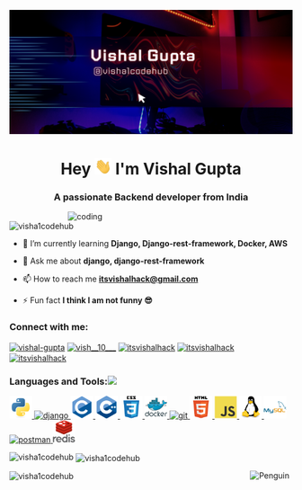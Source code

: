 ![logo](https://github.com/visha1codehub/visha1codehub/blob/main/Vishal%20Gupta.png)

<h1 align="center">Hey <img src="https://raw.githubusercontent.com/ABSphreak/ABSphreak/master/gifs/Hi.gif" width="30px">  I'm Vishal Gupta</h1>
<h3 align="center">A passionate Backend developer from India</h3>

<img align="right" alt="coding" width="400" src="https://gifdb.com/images/high/animated-man-computer-coding-nae6mec378lsg1i3.gif ">

<p align="left"> <img src="https://komarev.com/ghpvc/?username=visha1codehub&label=Profile%20views&color=0e75b6&style=flat" alt="visha1codehub" /> </p>

- 🌱 I’m currently learning **Django, Django-rest-framework, Docker, AWS**

- 💬 Ask me about **django, django-rest-framework**

- 📫 How to reach me **itsvishalhack@gmail.com**

- ⚡ Fun fact **I think I am not funny 😎**

<!--<p align="left"> <a href="https://github.com/ryo-ma/github-profile-trophy"><img src="https://github-profile-trophy.vercel.app/?username=visha1codehub" alt="visha1codehub" /></a> </p>-->
<h3 align="left">Connect with me:</h3>
<p align="left">
<a href="https://www.linkedin.com/in/vishal-gupta-466b7921b/" target="blank"><img align="center" src="https://raw.githubusercontent.com/rahuldkjain/github-profile-readme-generator/master/src/images/icons/Social/linked-in-alt.svg" alt="vishal-gupta" height="30" width="40" /></a>
<a href="https://instagram.com/vish__10___" target="blank"><img align="center" src="https://raw.githubusercontent.com/rahuldkjain/github-profile-readme-generator/master/src/images/icons/Social/instagram.svg" alt="vish__10___" height="30" width="40" /></a>
<a href="https://www.hackerrank.com/itsvishalhack" target="blank"><img align="center" src="https://raw.githubusercontent.com/rahuldkjain/github-profile-readme-generator/master/src/images/icons/Social/hackerrank.svg" alt="itsvishalhack" height="30" width="40" /></a>
<a href="https://codeforces.com/profile/itsvishalhack" target="blank"><img align="center" src="https://raw.githubusercontent.com/rahuldkjain/github-profile-readme-generator/master/src/images/icons/Social/codeforces.svg" alt="itsvishalhack" height="30" width="40" /></a>
<a href="https://www.leetcode.com/itsvishalhack" target="blank"><img align="center" src="https://raw.githubusercontent.com/rahuldkjain/github-profile-readme-generator/master/src/images/icons/Social/leet-code.svg" alt="itsvishalhack" height="30" width="40" /></a>
</p>

<h3 align="left">Languages and Tools:<img src="https://github.com/ritik307/ritik307/blob/main/images/laptop.gif" width="50"></h3>
<p align="left"> <a href="https://www.python.org" target="_blank" rel="noreferrer"> <img src="https://raw.githubusercontent.com/devicons/devicon/master/icons/python/python-original.svg" alt="python" width="40" height="40"/> </a><a href="https://www.djangoproject.com/" target="_blank" rel="noreferrer"> <img src="https://cdn.worldvectorlogo.com/logos/django.svg" alt="django" width="40" height="40"/> </a>  <a href="https://www.cprogramming.com/" target="_blank" rel="noreferrer"> <img src="https://raw.githubusercontent.com/devicons/devicon/master/icons/c/c-original.svg" alt="c" width="40" height="40"/> </a> <a href="https://www.w3schools.com/cpp/" target="_blank" rel="noreferrer"> <img src="https://raw.githubusercontent.com/devicons/devicon/master/icons/cplusplus/cplusplus-original.svg" alt="cplusplus" width="40" height="40"/> </a> <a href="https://www.w3schools.com/css/" target="_blank" rel="noreferrer"> <img src="https://raw.githubusercontent.com/devicons/devicon/master/icons/css3/css3-original-wordmark.svg" alt="css3" width="40" height="40"/> </a> <a href="https://www.docker.com/" target="_blank" rel="noreferrer"> <img src="https://raw.githubusercontent.com/devicons/devicon/master/icons/docker/docker-original-wordmark.svg" alt="docker" width="40" height="40"/> </a> <a href="https://git-scm.com/" target="_blank" rel="noreferrer"> <img src="https://www.vectorlogo.zone/logos/git-scm/git-scm-icon.svg" alt="git" width="40" height="40"/> </a> <a href="https://www.w3.org/html/" target="_blank" rel="noreferrer"> <img src="https://raw.githubusercontent.com/devicons/devicon/master/icons/html5/html5-original-wordmark.svg" alt="html5" width="40" height="40"/> </a> <a href="https://developer.mozilla.org/en-US/docs/Web/JavaScript" target="_blank" rel="noreferrer"> <img src="https://raw.githubusercontent.com/devicons/devicon/master/icons/javascript/javascript-original.svg" alt="javascript" width="40" height="40"/> </a> <a href="https://www.linux.org/" target="_blank" rel="noreferrer"> <img src="https://raw.githubusercontent.com/devicons/devicon/master/icons/linux/linux-original.svg" alt="linux" width="40" height="40"/> </a> <a href="https://www.mysql.com/" target="_blank" rel="noreferrer"> <img src="https://raw.githubusercontent.com/devicons/devicon/master/icons/mysql/mysql-original-wordmark.svg" alt="mysql" width="40" height="40"/> </a> <a href="https://postman.com" target="_blank" rel="noreferrer"> <img src="https://www.vectorlogo.zone/logos/getpostman/getpostman-icon.svg" alt="postman" width="40" height="40"/> </a> </a> <a href="https://redis.io" target="_blank" rel="noreferrer"> <img src="https://raw.githubusercontent.com/devicons/devicon/master/icons/redis/redis-original-wordmark.svg" alt="redis" width="40" height="40"/> </a>  </p>

<p><img align="left" src="https://github-readme-stats.vercel.app/api/top-langs?username=visha1codehub&show_icons=true&locale=en&theme=gruvbox&layout=compact" alt="visha1codehub" /></p>
<!-- ![Vishal's GitHub stats](https://github-readme-stats.vercel.app/api?username=visha1codehub&show_icons=true&theme=gruvbox) -->

<p>&nbsp;<img align="center" src="https://github-readme-stats.vercel.app/api?username=visha1codehub&show_icons=true&theme=gruvbox" alt="visha1codehub" /></p>

<p><img align="right" src="https://raw.githubusercontent.com/Tarikul-Islam-Anik/Animated-Fluent-Emojis/master/Emojis/Animals/Penguin.png" alt="Penguin" width="15%" /></p>
<p><img align="center" src="https://github-readme-streak-stats.herokuapp.com/?user=visha1codehub&theme=gruvbox" alt="visha1codehub" /></p>
